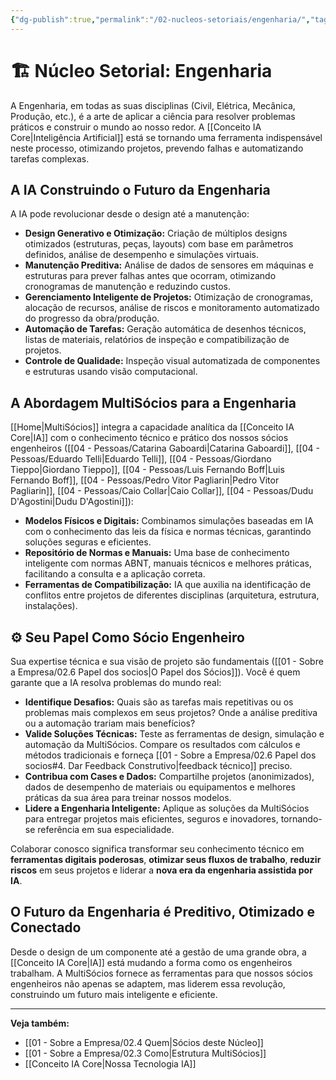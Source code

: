 ```yaml
---
{"dg-publish":true,"permalink":"/02-nucleos-setoriais/engenharia/","tags":["nucleus","engenharia","engineering","civil","electrical","mechanical","production","ai-applications"]}
---
```



# 🏗️ Núcleo Setorial: Engenharia

A Engenharia, em todas as suas disciplinas (Civil, Elétrica, Mecânica, Produção, etc.), é a arte de aplicar a ciência para resolver problemas práticos e construir o mundo ao nosso redor. A [[Conceito IA Core\|Inteligência Artificial]] está se tornando uma ferramenta indispensável neste processo, otimizando projetos, prevendo falhas e automatizando tarefas complexas.

## A IA Construindo o Futuro da Engenharia

A IA pode revolucionar desde o design até a manutenção:

*   **Design Generativo e Otimização:** Criação de múltiplos designs otimizados (estruturas, peças, layouts) com base em parâmetros definidos, análise de desempenho e simulações virtuais.
*   **Manutenção Preditiva:** Análise de dados de sensores em máquinas e estruturas para prever falhas antes que ocorram, otimizando cronogramas de manutenção e reduzindo custos.
*   **Gerenciamento Inteligente de Projetos:** Otimização de cronogramas, alocação de recursos, análise de riscos e monitoramento automatizado do progresso da obra/produção.
*   **Automação de Tarefas:** Geração automática de desenhos técnicos, listas de materiais, relatórios de inspeção e compatibilização de projetos.
*   **Controle de Qualidade:** Inspeção visual automatizada de componentes e estruturas usando visão computacional.

## A Abordagem MultiSócios para a Engenharia

[[Home\|MultiSócios]] integra a capacidade analítica da [[Conceito IA Core\|IA]] com o conhecimento técnico e prático dos nossos sócios engenheiros ([[04 - Pessoas/Catarina Gaboardi\|Catarina Gaboardi]], [[04 - Pessoas/Eduardo Telli\|Eduardo Telli]], [[04 - Pessoas/Giordano Tieppo\|Giordano Tieppo]], [[04 - Pessoas/Luis Fernando Boff\|Luis Fernando Boff]], [[04 - Pessoas/Pedro Vitor Pagliarin\|Pedro Vitor Pagliarin]], [[04 - Pessoas/Caio Collar\|Caio Collar]], [[04 - Pessoas/Dudu D'Agostini\|Dudu D'Agostini]]):

*   **Modelos Físicos e Digitais:** Combinamos simulações baseadas em IA com o conhecimento das leis da física e normas técnicas, garantindo soluções seguras e eficientes.
*   **Repositório de Normas e Manuais:** Uma base de conhecimento inteligente com normas ABNT, manuais técnicos e melhores práticas, facilitando a consulta e a aplicação correta.
*   **Ferramentas de Compatibilização:** IA que auxilia na identificação de conflitos entre projetos de diferentes disciplinas (arquitetura, estrutura, instalações).

## ⚙️ Seu Papel Como Sócio Engenheiro

Sua expertise técnica e sua visão de projeto são fundamentais ([[01 - Sobre a Empresa/02.6 Papel dos socios\|O Papel dos Sócios]]). Você é quem garante que a IA resolva problemas do mundo real:

*   **Identifique Desafios:** Quais são as tarefas mais repetitivas ou os problemas mais complexos em seus projetos? Onde a análise preditiva ou a automação trariam mais benefícios?
*   **Valide Soluções Técnicas:** Teste as ferramentas de design, simulação e automação da MultiSócios. Compare os resultados com cálculos e métodos tradicionais e forneça [[01 - Sobre a Empresa/02.6 Papel dos socios#4. Dar Feedback Construtivo\|feedback técnico]] preciso.
*   **Contribua com Cases e Dados:** Compartilhe projetos (anonimizados), dados de desempenho de materiais ou equipamentos e melhores práticas da sua área para treinar nossos modelos.
*   **Lidere a Engenharia Inteligente:** Aplique as soluções da MultiSócios para entregar projetos mais eficientes, seguros e inovadores, tornando-se referência em sua especialidade.

Colaborar conosco significa transformar seu conhecimento técnico em **ferramentas digitais poderosas**, **otimizar seus fluxos de trabalho**, **reduzir riscos** em seus projetos e liderar a **nova era da engenharia assistida por IA**.

## O Futuro da Engenharia é Preditivo, Otimizado e Conectado

Desde o design de um componente até a gestão de uma grande obra, a [[Conceito IA Core\|IA]] está mudando a forma como os engenheiros trabalham. A MultiSócios fornece as ferramentas para que nossos sócios engenheiros não apenas se adaptem, mas liderem essa revolução, construindo um futuro mais inteligente e eficiente.

---
**Veja também:**
*   [[01 - Sobre a Empresa/02.4 Quem\|Sócios deste Núcleo]]
*   [[01 - Sobre a Empresa/02.3 Como\|Estrutura MultiSócios]]
*   [[Conceito IA Core\|Nossa Tecnologia IA]]
